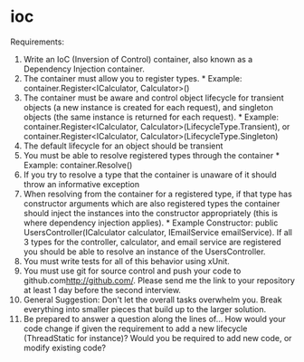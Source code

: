 # ioc

Requirements:
 
  1.  Write an IoC (Inversion of Control) container, also known as a Dependency Injection container.
  2.  The container must allow you to register types.
     *   Example: container.Register<ICalculator, Calculator>()
  3.  The container must be aware and control object lifecycle for transient objects (a new instance is created for each request), and singleton objects (the same instance is returned for each request).
     *   Example: container.Register<ICalculator, Calculator>(LifecycleType.Transient), or container.Register<ICalculator, Calculator>(LifecycleType.Singleton)
  4.  The default lifecycle for an object should be transient
  5.  You must be able to resolve registered types through the container
     *   Example: container.Resolve<ICalculator>()
  6.  If you try to resolve a type that the container is unaware of it should throw an informative exception
  7.  When resolving from the container for a registered type, if that type has constructor arguments which are also registered types the container should inject the instances into the constructor appropriately (this is where dependency injection applies).
     *   Example Constructor: public UsersController(ICalculator calculator,  IEmailService emailService). If all 3 types for the controller, calculator, and email service are registered you should be able to resolve an instance of the UsersController.
  8.  You must write tests for all of this behavior using xUnit.
  9.  You must use git for source control and push your code to github.com<http://github.com/>. Please send me the link to your repository at least 1 day before the second interview.
  10. General Suggestion: Don't let the overall tasks overwhelm you. Break everything into smaller pieces that build up to the larger solution.
  11. Be prepared to answer a question along the lines of… How would your code change if given the requirement to add a new lifecycle (ThreadStatic for instance)? Would you be required to add new code, or modify existing code?

